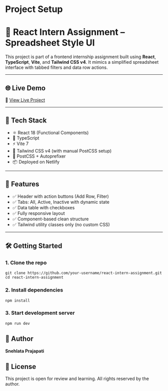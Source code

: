# Project Setup
    
# 🧾 React Intern Assignment – Spreadsheet Style UI

This project is part of a frontend internship assignment built using **React**, **TypeScript**, **Vite**, and **Tailwind CSS v4**. It mimics a simplified spreadsheet interface with tabbed filters and data row actions.

---

## 🌐 Live Demo

🔗 [View Live Project](https://idyllic-hamster-4fb540.netlify.app)

---

## 🚀 Tech Stack

- ⚛️ React 18 (Functional Components)
- 🔷 TypeScript
- ⚡ Vite 7
- 🎨 Tailwind CSS v4 (with manual PostCSS setup)
- 🧪 PostCSS + Autoprefixer
- 📦 Deployed on Netlify

---

## 🧩 Features

- ✅ Header with action buttons (Add Row, Filter)
- ✅ Tabs: All, Active, Inactive with dynamic state
- ✅ Data table with checkboxes
- ✅ Fully responsive layout
- ✅ Component-based clean structure
- ✅ Tailwind utility classes only (no custom CSS)

---

## 🛠️ Getting Started

### 1. Clone the repo

```
git clone https://github.com/your-username/react-intern-assignment.git
cd react-intern-assignment

```
### 2. Install dependencies

```
npm install

```

### 3. Start development server
 
```
npm run dev

``` 

## 👤 Author

**Snehlata Prajapati**

## 📃 License
This project is open for review and learning. All rights reserved by the author.
